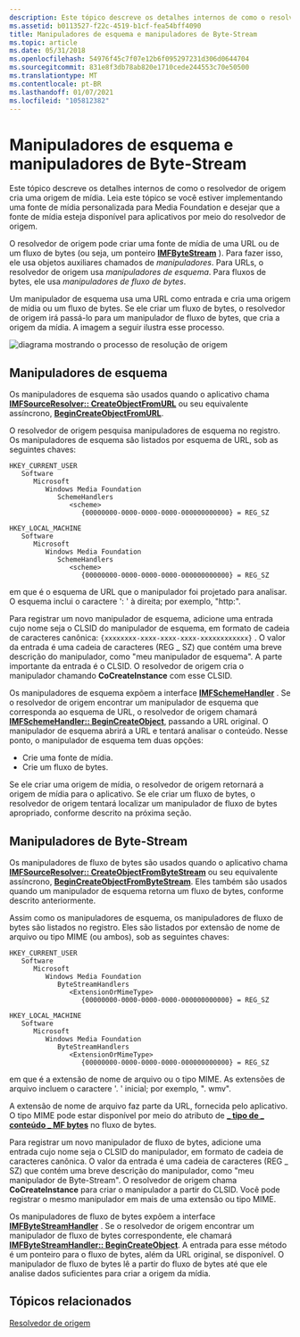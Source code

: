 ```yaml
---
description: Este tópico descreve os detalhes internos de como o resolvedor de origem cria uma origem de mídia.
ms.assetid: b0113527-f22c-4519-b1cf-fea54bff4090
title: Manipuladores de esquema e manipuladores de Byte-Stream
ms.topic: article
ms.date: 05/31/2018
ms.openlocfilehash: 54976f45c7f07e12b6f095297231d306d0644704
ms.sourcegitcommit: 831e8f3db78ab820e1710cede244553c70e50500
ms.translationtype: MT
ms.contentlocale: pt-BR
ms.lasthandoff: 01/07/2021
ms.locfileid: "105812382"
---
```

# <a name="scheme-handlers-and-byte-stream-handlers"></a>Manipuladores de esquema e manipuladores de Byte-Stream

Este tópico descreve os detalhes internos de como o resolvedor de origem cria uma origem de mídia. Leia este tópico se você estiver implementando uma fonte de mídia personalizada para Media Foundation e desejar que a fonte de mídia esteja disponível para aplicativos por meio do resolvedor de origem.

O resolvedor de origem pode criar uma fonte de mídia de uma URL ou de um fluxo de bytes (ou seja, um ponteiro [**IMFByteStream**](/windows/desktop/api/mfobjects/nn-mfobjects-imfbytestream) ). Para fazer isso, ele usa objetos auxiliares chamados de *manipuladores*. Para URLs, o resolvedor de origem usa *manipuladores de esquema*. Para fluxos de bytes, ele usa *manipuladores de fluxo de bytes*.

Um manipulador de esquema usa uma URL como entrada e cria uma origem de mídia ou um fluxo de bytes. Se ele criar um fluxo de bytes, o resolvedor de origem irá passá-lo para um manipulador de fluxo de bytes, que cria a origem da mídia. A imagem a seguir ilustra esse processo.

![diagrama mostrando o processo de resolução de origem](images/f2ade1a8-6f2a-4e40-8cda-2ccf576880c6.gif)

## <a name="scheme-handlers"></a>Manipuladores de esquema

Os manipuladores de esquema são usados quando o aplicativo chama [**IMFSourceResolver:: CreateObjectFromURL**](/windows/desktop/api/mfidl/nf-mfidl-imfsourceresolver-createobjectfromurl) ou seu equivalente assíncrono, [**BeginCreateObjectFromURL**](/windows/desktop/api/mfidl/nf-mfidl-imfsourceresolver-begincreateobjectfromurl).

O resolvedor de origem pesquisa manipuladores de esquema no registro. Os manipuladores de esquema são listados por esquema de URL, sob as seguintes chaves:

```
HKEY_CURRENT_USER
   Software
      Microsoft
         Windows Media Foundation
            SchemeHandlers
               <scheme>
                  {00000000-0000-0000-0000-000000000000} = REG_SZ
```

```
HKEY_LOCAL_MACHINE
   Software
      Microsoft
         Windows Media Foundation
            SchemeHandlers
               <scheme>
                  {00000000-0000-0000-0000-000000000000} = REG_SZ
```

em que *<scheme>* é o esquema de URL que o manipulador foi projetado para analisar. O esquema inclui o caractere ': ' à direita; por exemplo, "http:".

Para registrar um novo manipulador de esquema, adicione uma entrada cujo nome seja o CLSID do manipulador de esquema, em formato de cadeia de caracteres canônica: `{xxxxxxxx-xxxx-xxxx-xxxx-xxxxxxxxxxxx}` . O valor da entrada é uma cadeia de caracteres (REG \_ SZ) que contém uma breve descrição do manipulador, como "meu manipulador de esquema". A parte importante da entrada é o CLSID. O resolvedor de origem cria o manipulador chamando **CoCreateInstance** com esse CLSID.

Os manipuladores de esquema expõem a interface [**IMFSchemeHandler**](/windows/desktop/api/mfidl/nn-mfidl-imfschemehandler) . Se o resolvedor de origem encontrar um manipulador de esquema que corresponda ao esquema de URL, o resolvedor de origem chamará [**IMFSchemeHandler:: BeginCreateObject**](/windows/desktop/api/mfidl/nf-mfidl-imfschemehandler-begincreateobject), passando a URL original. O manipulador de esquema abrirá a URL e tentará analisar o conteúdo. Nesse ponto, o manipulador de esquema tem duas opções:

-   Crie uma fonte de mídia.
-   Crie um fluxo de bytes.

Se ele criar uma origem de mídia, o resolvedor de origem retornará a origem de mídia para o aplicativo. Se ele criar um fluxo de bytes, o resolvedor de origem tentará localizar um manipulador de fluxo de bytes apropriado, conforme descrito na próxima seção.

## <a name="byte-stream-handlers"></a>Manipuladores de Byte-Stream

Os manipuladores de fluxo de bytes são usados quando o aplicativo chama [**IMFSourceResolver:: CreateObjectFromByteStream**](/windows/desktop/api/mfidl/nf-mfidl-imfsourceresolver-createobjectfrombytestream) ou seu equivalente assíncrono, [**BeginCreateObjectFromByteStream**](/windows/desktop/api/mfidl/nf-mfidl-imfsourceresolver-begincreateobjectfrombytestream). Eles também são usados quando um manipulador de esquema retorna um fluxo de bytes, conforme descrito anteriormente.

Assim como os manipuladores de esquema, os manipuladores de fluxo de bytes são listados no registro. Eles são listados por extensão de nome de arquivo ou tipo MIME (ou ambos), sob as seguintes chaves:

```
HKEY_CURRENT_USER
   Software
      Microsoft
         Windows Media Foundation
            ByteStreamHandlers
               <ExtensionOrMimeType>
                  {00000000-0000-0000-0000-000000000000} = REG_SZ
```

```
HKEY_LOCAL_MACHINE
   Software
      Microsoft
         Windows Media Foundation
            ByteStreamHandlers
               <ExtensionOrMimeType>
                  {00000000-0000-0000-0000-000000000000} = REG_SZ
```

em que *<ExtensionOrMimeType>* é a extensão de nome de arquivo ou o tipo MIME. As extensões de arquivo incluem o caractere '. ' inicial; por exemplo, ". wmv".

A extensão de nome de arquivo faz parte da URL, fornecida pelo aplicativo. O tipo MIME pode estar disponível por meio do atributo de [**\_ tipo de \_ conteúdo \_ MF bytes**](mf-bytestream-content-type-attribute.md) no fluxo de bytes.

Para registrar um novo manipulador de fluxo de bytes, adicione uma entrada cujo nome seja o CLSID do manipulador, em formato de cadeia de caracteres canônica. O valor da entrada é uma cadeia de caracteres (REG \_ SZ) que contém uma breve descrição do manipulador, como "meu manipulador de Byte-Stream". O resolvedor de origem chama **CoCreateInstance** para criar o manipulador a partir do CLSID. Você pode registrar o mesmo manipulador em mais de uma extensão ou tipo MIME.

Os manipuladores de fluxo de bytes expõem a interface [**IMFByteStreamHandler**](/windows/desktop/api/mfidl/nn-mfidl-imfbytestreamhandler) . Se o resolvedor de origem encontrar um manipulador de fluxo de bytes correspondente, ele chamará [**IMFByteStreamHandler:: BeginCreateObject**](/windows/desktop/api/mfidl/nf-mfidl-imfbytestreamhandler-begincreateobject). A entrada para esse método é um ponteiro para o fluxo de bytes, além da URL original, se disponível. O manipulador de fluxo de bytes lê a partir do fluxo de bytes até que ele analise dados suficientes para criar a origem da mídia.

## <a name="related-topics"></a>Tópicos relacionados

<dl> <dt>

[Resolvedor de origem](source-resolver.md)
</dt> </dl>

 

 



